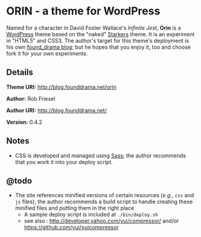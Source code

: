 # ORIN - a theme for WordPress

Named for a character in David Foster Wallace's _Infinite Jest_, **Orin** is a
[WordPress](http://wordpress.org/) theme based on the "naked"
[Starkers](http://starkerstheme.com/) theme.  It is an experiment in "HTML5"
and CSS3.  The author's target for this theme's deployment is his own
[found_drama blog](http://blog.founddrama.net); but he hopes that you enjoy it,
too and choose fork it for your own experiments.

## Details

**Theme URI:** <http://blog.founddrama.net/orin>

**Author:** Rob Friesel

**Author URI:** <http://blog.founddrama.net/>

**Version:** 0.4.2

## Notes
* CSS is developed and managed using [Sass](http://sass-lang.com/); the author
  recommends that you work it into your deploy script.

## @todo
* The site references minified versions of certain resources (_e.g._, `css` and
  `js` files); the author recommends a build script to handle creating these
  minified files and putting them in the right place
  * A sample deploy script is included at `./bin/deploy.sh`
  * see also : <http://developer.yahoo.com/yui/compressor/> and/or
    <https://github.com/yui/yuicompressor>
